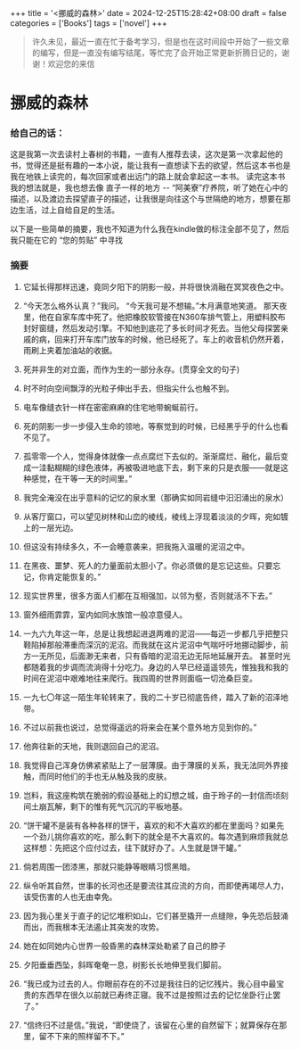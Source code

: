 +++
title = '<挪威的森林>'
date = 2024-12-25T15:28:42+08:00
draft = false
categories = ['Books']
tags = ['novel']
+++

> 许久未见，最近一直在忙于备考学习，但是也在这时间段中开始了一些文章的编写，但是一直没有编写结尾，等忙完了会开始正常更新折腾日记的，谢谢！欢迎您的来信

# 挪威的森林

### 给自己的话：
这是我第一次去读村上春树的书籍，一直有人推荐去读，这次是第一次拿起他的书，觉得还是挺有趣的一本小说，能让我有一直想读下去的欲望，然后这本书也是我在地铁上读完的，每次回家或者出远门的路上就会拿起这一本书。
读完这本书我的想法就是，我也想去像 直子一样的地方 -- “阿美寮”疗养院，听了她在心中的描述，以及渡边去探望直子的描述，让我很是向往这个与世隔绝的地方，想要在那边生活，过上自给自足的生活。

以下是一些简单的摘要，我也不知道为什么我在kindle做的标注全部不见了，然后我只能在它的 “您的剪贴” 中寻找


### 摘要

1. 它延长得那样迅速，竟同夕阳下的阴影一般，并将很快消融在冥冥夜色之中。

2. “今天怎么格外认真？”我问。 “今天我可是不想输。”木月满意地笑道。 那天夜里，他在自家车库中死了。他把橡胶软管接在N360车排气管上，用塑料胶布封好窗缝，然后发动引擎。不知他到底花了多长时间才死去。当他父母探罢亲戚的病，回来打开车库门放车的时候，他已经死了。车上的收音机仍然开着，雨刷上夹着加油站的收据。

3. 死并非生的对立面，而作为生的一部分永存。(贯穿全文的句子)

4. 时不时向空间飘浮的光粒子伸出手去，但指尖什么也触不到。

5. 电车像缝衣针一样在密密麻麻的住宅地带蜿蜒前行。

6. 死的阴影一步一步侵入生命的领地，等察觉到的时候，已经黑乎乎的什么也看不见了。

7. 孤零零一个人，觉得身体就像一点点腐烂下去似的。渐渐腐烂、融化，最后变成一洼黏糊糊的绿色液体，再被吸进地底下去，剩下来的只是衣服——就是这种感觉，在干等一天的时间里。”

8. 我完全淹没在出乎意料的记忆的泉水里（那确实如同岩缝中汩汩涌出的泉水）

9. 从客厅窗口，可以望见树林和山峦的棱线，棱线上浮现着淡淡的夕晖，宛如镀上的一层光边。

10. 但这没有持续多久，不一会睡意袭来，把我拖入温暖的泥沼之中。

11. 在黑夜、噩梦、死人的力量面前太胆小了。你必须做的是忘记这些。只要忘记，你肯定能恢复的。”

12. 现实世界里，很多方面人们都在互相强加，以邻为壑，否则就活不下去。”

13. 窗外细雨霏霏，室内如同水族馆一般凉意侵人。

14. 一九六九年这一年，总是让我想起进退两难的泥沼——每迈一步都几乎把整只鞋陷掉那般滞重而深沉的泥沼。而我就在这片泥沼中气喘吁吁地挪动脚步，前方一无所见，后面渺无来者，只有昏暗的泥沼无边无际地延展开去。 甚至时光都随着我的步调而流淌得十分吃力。身边的人早已经遥遥领先，惟独我和我的时间在泥沼中艰难地往来爬行。我四周的世界则面临一切沧桑巨变。

15. 一九七〇年这一陌生年轮转来了，我的二十岁已彻底告终，踏入了新的沼泽地带。

16. 不过以前我也说过，总觉得遥远的将来会在某个意外地方见到你的。”

17. 他奔往新的天地，我则退回自己的泥沼。

18. 我觉得自己浑身仿佛紧紧贴上了一层薄膜。由于薄膜的关系，我无法同外界接触，而同时他们的手也无从触及我的皮肤。

20. 岂料，我这座构筑在脆弱的假设基础上的幻想之城，由于玲子的一封信而顷刻间土崩瓦解，剩下的惟有死气沉沉的平板地基。

22. “饼干罐不是装有各种各样的饼干，喜欢的和不大喜欢的都在里面吗？如果先一个劲儿挑你喜欢的吃，那么剩下的就全是不大喜欢的。每次遇到麻烦我就总这样想：先把这个应付过去，往下就好办了。人生就是饼干罐。”

24. 倘若周围一团漆黑，那就只能静等眼睛习惯黑暗。

26. 纵令听其自然，世事的长河也还是要流往其应流的方向，而即使再竭尽人力，该受伤害的人也无由幸免。

28. 因为我心里关于直子的记忆堆积如山，它们甚至撬开一点缝隙，争先恐后鼓涌而出，而我根本无法遏止其突发的攻势。

30. 她在如同她内心世界一般昏黑的森林深处勒紧了自己的脖子

32. 夕阳垂垂西坠，斜晖奄奄一息，树影长长地伸至我们脚前。

34. “我已成为过去的人。你眼前存在的不过是我往日的记忆残片。我心目中最宝贵的东西早在很久以前就已寿终正寝。我不过是按照过去的记忆坐卧行止罢了。”

36. “信终归不过是信。”我说，“即使烧了，该留在心里的自然留下；就算保存在那里，留不下来的照样留不下。”
